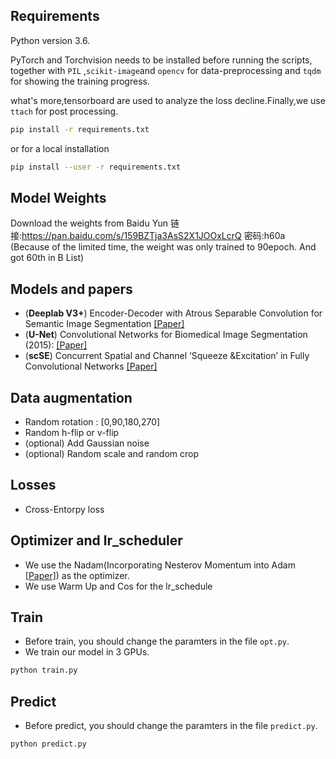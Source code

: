 ## Requirements
Python version 3.6.

PyTorch and Torchvision needs to be installed before running the scripts, together with `PIL` ,`scikit-image`and `opencv` for data-preprocessing and `tqdm` for showing the training progress. 

what's more,tensorboard are used to analyze the loss decline.Finally,we use `ttach` for post processing.
```bash
pip install -r requirements.txt
```
or for a local installation
```bash
pip install --user -r requirements.txt
```

## Model Weights
Download the weights from Baidu Yun
链接:https://pan.baidu.com/s/159BZTja3AsS2X1JOOxLcrQ  密码:h60a
(Because of the limited time, the weight was only trained to 90epoch. And got 60th in B List)

## Models and papers 
- (**Deeplab V3+**) Encoder-Decoder with Atrous Separable Convolution for Semantic Image Segmentation [[Paper]](https://arxiv.org/abs/1802.02611)
- (**U-Net**) Convolutional Networks for Biomedical Image Segmentation (2015): [[Paper]](https://arxiv.org/abs/1505.04597)
- (**scSE**) Concurrent Spatial and Channel ‘Squeeze &Excitation’ in Fully Convolutional Networks [[Paper]](https://arxiv.org/pdf/1803.02579)

##  Data augmentation
- Random rotation : [0,90,180,270]
- Random h-flip or v-flip
- (optional)  Add Gaussian noise
- (optional)  Random scale and random crop

## Losses
- Cross-Entorpy loss

## Optimizer and lr_scheduler
- We use the Nadam(Incorporating Nesterov Momentum into Adam [[Paper]](http://cs229.stanford.edu/proj2015/054_report.pdf)) as the optimizer.
- We use Warm Up and Cos for the lr_schedule

## Train
- Before train, you should change the paramters in the file `opt.py`.
- We train our model in 3 GPUs.
```bash
python train.py
```

## Predict
- Before predict, you should change the paramters in the file `predict.py`.
```bash
python predict.py
```